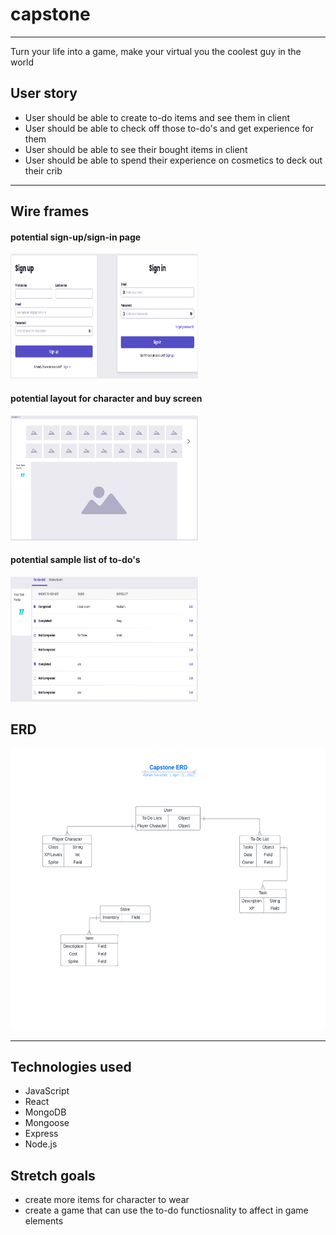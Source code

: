 # capstone

---
Turn your life into a game, make your virtual you the coolest guy in the world
## User story

- User should be able to create to-do items and see them in client
- User should be able to check off those to-do's and get experience for them
- User should be able to see their bought items in client
- User should be able to spend their experience on cosmetics to deck out their crib 


---

## Wire frames
#### potential sign-up/sign-in page
<img  src="img/signUp-in.png" width="300" height="200" alt="sign in wireFrame">

#### potential layout for character and buy screen
<img  src="img/placeholderForCharacter.png" width="300" height="200" alt="character habitat">

#### potential sample list of to-do's 
<img  src="img/sample-list.png" width="300" height="200" alt="to-do sample">

## ERD

<img  src="img/actualRealERD.png" width="600" height="450" alt="ERD">

---

## Technologies used

- JavaScript
- React
- MongoDB
- Mongoose
- Express
- Node.js
## Stretch goals
- create more items for character to wear
- create a game that can use the to-do functiosnality to affect in game elements